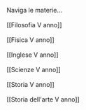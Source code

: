 Naviga le materie...<br>
<br>
[[Filosofia V anno]]<br>
<br>
[[Fisica V anno]]<br>
<br>
[[Inglese V anno]]<br>
<br>
[[Scienze V anno]]<br>
<br>
[[Storia V anno]]<br>
<br>
[[Storia dell'arte V anno]]<br>
